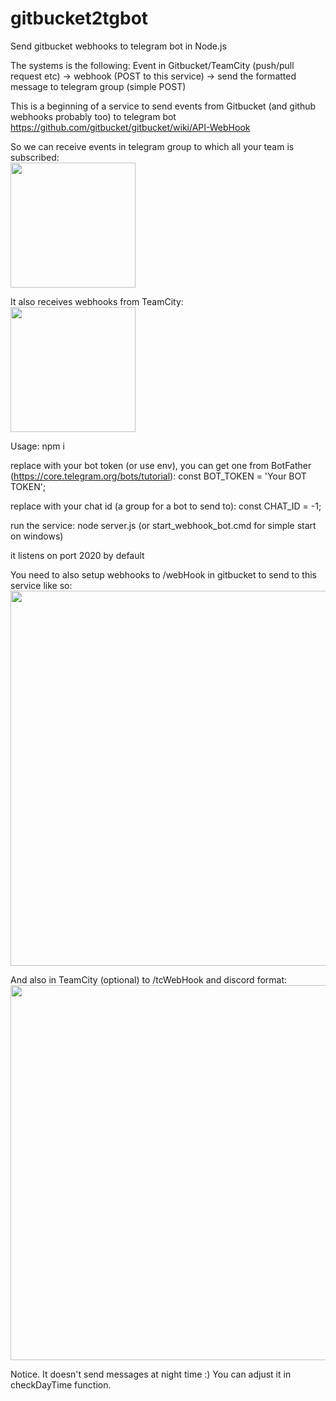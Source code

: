 # gitbucket2tgbot
Send gitbucket webhooks to telegram bot in Node.js

The systems is the following:
Event in Gitbucket/TeamCity (push/pull request etc) -> webhook (POST to this service) -> send the formatted message to telegram group (simple POST)

This is a beginning of a service to send events from Gitbucket (and github webhooks probably too) to telegram bot https://github.com/gitbucket/gitbucket/wiki/API-WebHook

So we can receive events in telegram group to which all your team is subscribed:<br/>
<img src="https://github.com/freerider7777/gitbucket2tgbot/assets/6572573/e60b7e19-6ee2-43e6-988c-b90926cf3d30" width="200">

It also receives webhooks from TeamCity:<br/>
<img src="https://github.com/freerider7777/gitbucket2tgbot/assets/6572573/e7f0e409-110c-4434-8347-5afc2c054bb0" width="200">

Usage:
npm i

replace with your bot token (or use env), you can get one from BotFather (https://core.telegram.org/bots/tutorial):
const BOT_TOKEN = 'Your BOT TOKEN';

replace with your chat id (a group for a bot to send to):
const CHAT_ID = -1;

run the service:
node server.js (or start_webhook_bot.cmd for simple start on windows)

it listens on port 2020 by default

You need to also setup webhooks to /webHook in gitbucket to send to this service like so:<br/>
<img src="https://github.com/freerider7777/gitbucket2tgbot/assets/6572573/b05df51a-4d84-4784-88c3-fc693c266e79" width="600">

And also in TeamCity (optional) to /tcWebHook and discord format:<br/>
<img src="https://github.com/freerider7777/gitbucket2tgbot/assets/6572573/329af22a-b542-4bd7-af11-ceb74b7cb423" width="600">

Notice. It doesn't send messages at night time :) You can adjust it in checkDayTime function.
